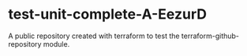# test-unit-complete-A-EezurD
A public repository created with terraform to test the terraform-github-repository module.

